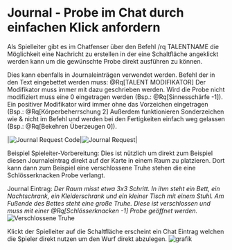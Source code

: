 # Journal - Probe im Chat durch einfachen Klick anfordern

Als Spielleiter gibt es im Chatfenser über den Befehl /rq TALENTNAME die Möglichkeit eine Nachricht zu erstellen in der eine Schaltfläche angeklickt werden kann
um die gewünschte Probe direkt ausführen zu können. 

Dies kann ebenfalls in Journaleinträgen verwendet werden. 
Befehl der in den Text eingebettet werden muss:
@Rq[TALENT MODIFIKATOR]
Der Modifikator muss immer mit dazu geschrieben werden. Wird die Probe nicht modifiziert muss eine 0 eingetragen werden (Bsp.: @Rq[Sinnesschärfe -1]). Ein positiver Modifikator wird immer ohne das Vorzeichen eingetragen (Bsp.: @Rq[Körperbeherrschung 2]
Außerdem funktionieren Sonderzeichen wie & nicht im Befehl und werden bei den Fertigkeiten einfach weg gelassen (Bsp.: @Rq[Bekehren Überzeugen 0]).

|![Journal Request Code](https://user-images.githubusercontent.com/80099175/111426443-f4ac3200-86f4-11eb-8bbf-37e432ea5aa5.png)|![Journal Request](https://user-images.githubusercontent.com/80099175/111426400-e9590680-86f4-11eb-99be-35fde739953f.png)|

Beispiel Spieleiter-Vorbereitung:
Dies ist nützlich um direkt zum Beispiel diesen Journaleintrag direkt auf der Karte in einem Raum zu platzieren.
Dort kann dann zum Beispiel eine verschlossene Truhe stehen die eine Schlösserknacken Probe verlangt.

Journal Eintrag: *Der Raum misst etwa 3x3 Schritt. In ihm steht ein Bett, ein Nachtschrank, ein Kleiderschrank und ein kleiner Tisch mit einem Stuhl. 
Am Fußende des Bettes steht eine große Truhe.
Diese ist verschlossen und muss mit einer @Rq[Schlösserknacken -1] Probe geöffnet werden.*
![Verschlossene Truhe](https://user-images.githubusercontent.com/80099175/111426706-54a2d880-86f5-11eb-8812-80dedd388d49.png)

Klickt der Spielleiter auf die Schaltfläche erscheint ein Chat Eintrag welchen die Spieler direkt nutzen um den Wurf direkt abzulegen.
![grafik](https://user-images.githubusercontent.com/80099175/111427023-c3803180-86f5-11eb-97e9-3e83ccbac049.png)
